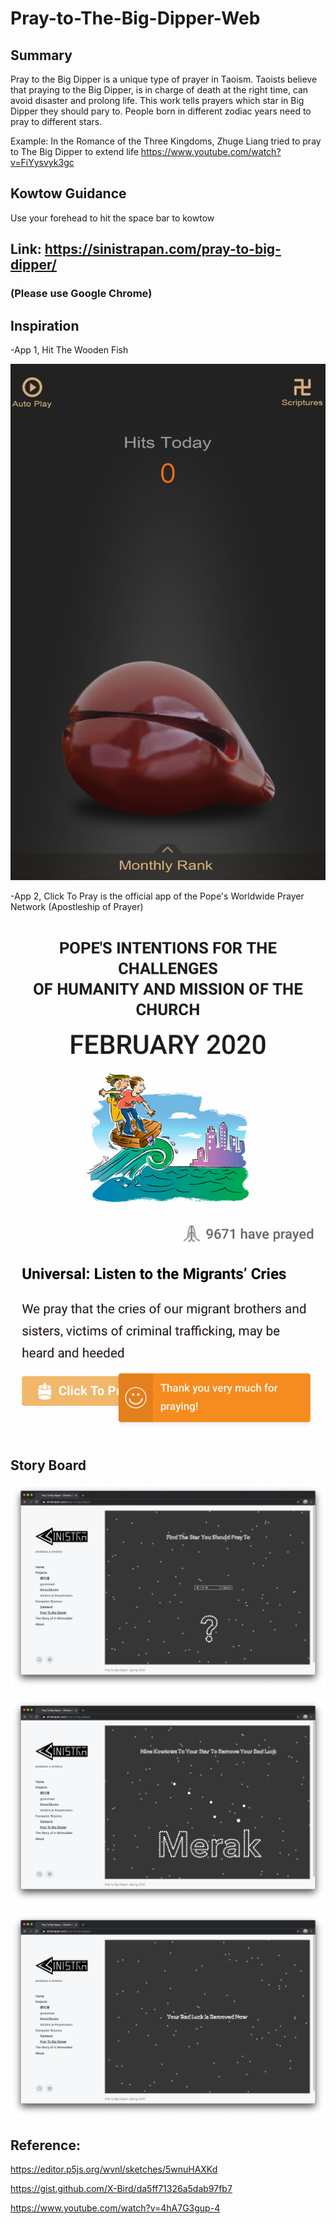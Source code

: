 # Pray-to-The-Big-Dipper-Web

## Summary

Pray to the Big Dipper is a unique type of prayer in Taoism. Taoists believe that praying to the Big Dipper, is in charge of death at the right time, can avoid disaster and prolong life. This work tells prayers which star in Big Dipper they should pary to. People born in different zodiac years need to pray to different stars.

Example: In the Romance of the Three Kingdoms, Zhuge Liang tried to pray to The Big Dipper to extend life
https://www.youtube.com/watch?v=FiYysvyk3gc


## Kowtow Guidance

Use your forehead to hit the space bar to kowtow

## Link: https://sinistrapan.com/pray-to-big-dipper/ 
### (Please use Google Chrome)

## Inspiration 

-App 1, Hit The Wooden Fish

 ![image](https://github.com/chengjun334/Pray-to-The-Big-Dipper/blob/master/WoodenFish.jpg)

-App 2, Click To Pray is the official app of the Pope's Worldwide Prayer Network (Apostleship of Prayer)

 ![image](https://github.com/chengjun334/Pray-to-The-Big-Dipper/blob/master/ClickToPray.jpg)

## Story Board

 ![image](https://github.com/chengjun334/Pray-to-The-Big-Dipper-In-P5/blob/master/page1.png)

 ![image](https://github.com/chengjun334/Pray-to-The-Big-Dipper-In-P5/blob/master/page2.png)

 ![image](https://github.com/chengjun334/Pray-to-The-Big-Dipper-In-P5/blob/master/page3.png)
 
 
## Reference:

https://editor.p5js.org/wvnl/sketches/5wnuHAXKd

https://gist.github.com/X-Bird/da5ff71326a5dab97fb7

https://www.youtube.com/watch?v=4hA7G3gup-4
